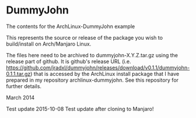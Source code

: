 DummyJohn
==========

The contents for the ArchLinux-DummyJohn example

This represents the source or release of the package you wish to build/install on Arch/Manjaro Linux.

The files here need to be archived to dummyjohn-X.Y.Z.tar.gz using the release part of github.
It is github's release URL (i.e. https://github.com/jradxl/dummyjohn/releases/download/v0.1.1/dummyjohn-0.1.1.tar.gz) that is accessed by the ArchLinux install package that I have prepared in my repository archlinux-dummyjohn. See this repository for further details.

March 2014

Test update 2015-10-08
Test update after cloning to Manjaro!

